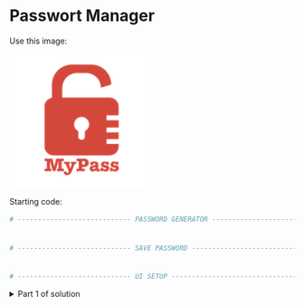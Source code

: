 # Passwort Manager

Use this image:

<p align="left">
<img src="https://github.com/Olexandr-Andriyenko/Python-learning-path/blob/main/illustrations/img57.png" width="250">
<p>

Starting code:

```python
# ---------------------------- PASSWORD GENERATOR ------------------------------- #


# ---------------------------- SAVE PASSWORD ------------------------------- #


# ---------------------------- UI SETUP ------------------------------- #
```

<details>
 <summary>Part 1 of solution</summary>

```python
import tkinter as tk


# ---------------------------- PASSWORD GENERATOR ------------------------------- #

# ---------------------------- SAVE PASSWORD ------------------------------- #

# ---------------------------- UI SETUP ------------------------------- #
root = tk.Tk()
root.title("Passwort Manager")
root.config(padx=50, pady=50)
# Create the canvas to place the logo
image_logo = tk.PhotoImage(file="img57.png")
canvas = tk.Canvas(height=200, width=200)
canvas.create_image(100, 100, image=image_logo)
canvas.grid(row=0, column=1)
# Create all labels
website_label = tk.Label(text="Website:")
website_label.grid(row=1, column=0)
email_label = tk.Label(text="Email/Username:")
email_label.grid(row=2, column=0)
passwort_label = tk.Label(text="Passwort:")
passwort_label.grid(row=3, column=0)
# Create the input fields
website_entry = tk.Entry(width=50)
website_entry.grid(row=1, column=1, columnspan=2)
email_entry = tk.Entry(width=50)
email_entry.grid(row=2, column=1, columnspan=2)
passwort_entry = tk.Entry(width=32)
passwort_entry.grid(row=3, column=1)
# Create buttons
generate_passwort_button = tk.Button(text="Generate Passwort")
generate_passwort_button.grid(row=3, column=2)
add_button = tk.Button(text="Add")
add_button.grid(row=4, column=1, columnspan=2)
# ------------------------ MAINLOOP ------------------------------- #
root.mainloop()


```
  
</details>
